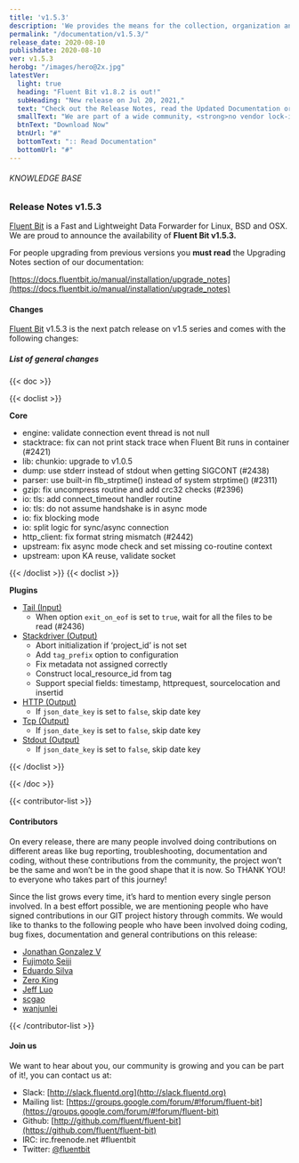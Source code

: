 ```yaml
---
title: 'v1.5.3'
description: 'We provides the means for the collection, organization and computerized retrieval of knowledgeand Lightweight Data Forwarder for Linux, BSD and OSX. We are proud to announce the availability of Fluent Bit v1.5.3.'
permalink: "/documentation/v1.5.3/"
release_date: 2020-08-10
publishdate: 2020-08-10
ver: v1.5.3
herobg: "/images/hero@2x.jpg"
latestVer:
  light: true
  heading: "Fluent Bit v1.8.2 is out!"
  subHeading: "New release on Jul 20, 2021,"
  text: "Check out the Release Notes, read the Updated Documentation or jump directly to the Downloads Section."
  smallText: "We are part of a wide community, <strong>no vendor lock-in.</strong>"
  btnText: "Download Now"
  btnUrl: "#"
  bottomText: ":: Read Documentation"
  bottomUrl: "#"
---
```



###### KNOWLEDGE BASE

### Release Notes v1.5.3

[Fluent Bit](https://fluentbit.io/) is a Fast and Lightweight Data Forwarder for Linux, BSD and OSX. We are proud to announce the availability of **Fluent Bit v1.5.3.**

For people upgrading from previous versions you **must read** the Upgrading Notes section of our documentation:

[https://docs.fluentbit.io/manual/installation/upgrade_notes](https://docs.fluentbit.io/manual/installation/upgrade_notes)

#### Changes

[Fluent Bit](https://fluentbit.io) v1.5.3 is the next patch release on v1.5 series and comes with the following changes:

##### List of general changes

{{< doc >}}

{{< doclist >}}

**Core**

* engine: validate connection event thread is not null
* stacktrace: fix can not print stack trace when Fluent Bit runs in container (#2421)
* lib: chunkio: upgrade to v1.0.5
* dump: use stderr instead of stdout when getting SIGCONT (#2438)
* parser: use built-in flb_strptime() instead of system strptime() (#2311)
* gzip: fix uncompress routine and add crc32 checks (#2396)
* io: tls: add connect_timeout handler routine
* io: tls: do not assume handshake is in async mode
* io: fix blocking mode
* io: split logic for sync/async connection
* http_client: fix format string mismatch (#2442)
* upstream: fix async mode check and set missing co-routine context
* upstream: upon KA reuse, validate socket

{{< /doclist >}}
{{< doclist >}}

**Plugins**

* [Tail (Input)](https://docs.fluentbit.io/manual/pipeline/inputs/tail/)
  * When option `exit_on_eof` is set to `true`, wait for all the files to be read (#2436)
* [Stackdriver (Output)](https://docs.fluentbit.io/manual/pipeline/outputs/stackdriver/)
  * Abort initialization if ‘project_id’ is not set
  * Add `tag_prefix` option to configuration
  * Fix metadata not assigned correctly
  * Construct local_resource_id from tag
  * Support special fields: timestamp, httprequest, sourcelocation and insertid
* [HTTP (Output)](https://docs.fluentbit.io/manual/pipeline/outputs/http/)
  * If `json_date_key` is set to `false`, skip date key
* [Tcp (Output)](https://docs.fluentbit.io/manual/pipeline/outputs/tcp/)
  * If `json_date_key` is set to `false`, skip date key
* [Stdout (Output)](https://docs.fluentbit.io/manual/pipeline/outputs/stdout/)
  * If `json_date_key` is set to `false`, skip date key

{{< /doclist >}}

{{< /doc >}}

{{< contributor-list >}}

#### Contributors

On every release, there are many people involved doing contributions on different areas like bug reporting, troubleshooting, documentation and coding, without these contributions from the community, the project won’t be the same and won’t be in the good shape that it is now. So THANK YOU! to everyone who takes part of this journey!

Since the list grows every time, it’s hard to mention every single person involved. In a best effort possible, we are mentioning people who have signed contributions in our GIT project history through commits. We would like to thanks to the following people who have been involved doing coding, bug fixes, documentation and general contributions on this release:

* [Jonathan Gonzalez V](https://github.com/sxd)
* [Fujimoto Seiji](https://github.com/fujimotos)
* [Eduardo Silva](https://github.com/edsiper)
* [Zero King](https://github.com/l2dy)
* [Jeff Luo](https://github.com/JeffLuoo)
* [scgao](https://github.com/scgao)
* [wanjunlei](https://github.com/wanjunlei)

{{< /contributor-list >}}

#### Join us

We want to hear about you, our community is growing and you can be part of it!, you can contact us at:

* Slack: [http://slack.fluentd.org](http://slack.fluentd.org)
* Mailing list: [https://groups.google.com/forum/#!forum/fluent-bit](https://groups.google.com/forum/#!forum/fluent-bit)
* Github: [http://github.com/fluent/fluent-bit](https://github.com/fluent/fluent-bit)
* IRC: irc.freenode.net #fluentbit
* Twitter: [@fluentbit](https://twitter.com/fluentbit)